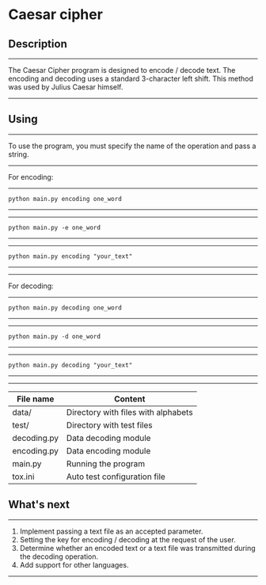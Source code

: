 Caesar cipher
=============


Description
-----------

***
The Caesar Cipher program is designed to encode / decode text. 
The encoding and decoding uses a standard 3-character left shift. 
This method was used by Julius Caesar himself.
***


Using
-----

***
To use the program, you must specify the name of the operation and pass a string.
***
For encoding:
***
    python main.py encoding one_word
---
***
    python main.py -e one_word
---
***
    python main.py encoding "your_text"
---
***
For decoding:
***
    python main.py decoding one_word
---
***
    python main.py -d one_word
---
***
    python main.py decoding "your_text"
---
***


File name       | Content
----------------|--------------------------------------
data/           | Directory with files with alphabets
test/           | Directory with test files
decoding.py     | Data decoding module
encoding.py     | Data encoding module
main.py         | Running the program
tox.ini         | Auto test configuration file


What's next
-----------

***
1. Implement passing a text file as an accepted parameter.
2. Setting the key for encoding / decoding at the request of the user.
3. Determine whether an encoded text or a text file was transmitted during the decoding operation.
4. Add support for other languages.
***
